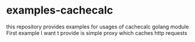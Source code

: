 # examples-cachecalc
this repository provides examples for usages of cachecalc golang module
First example I want t provide is simple proxy which caches http requests
